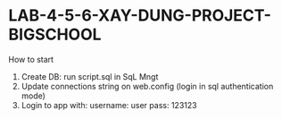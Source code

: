 # LAB-4-5-6-XAY-DUNG-PROJECT-BIGSCHOOL
 
How to start
1. Create DB: run script.sql in SqL Mngt
2. Update connections string on web.config (login in sql authentication mode)
3. Login to app with:
  username: user
  pass: 123123
